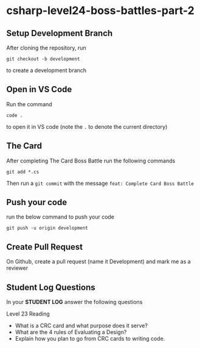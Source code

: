 # csharp-level24-boss-battles-part-2

## Setup Development Branch
After cloning the repository, run

```
git checkout -b development
```

to create a development branch

## Open in VS Code 

Run the command 

```
code .
```

to open it in VS code (note the `.` to denote the current directory)

## The Card

After completing The Card Boss Battle run the following commands

```
git add *.cs
```


Then run a `git commit` with the message `feat: Complete Card Boss Battle`


## Push your code

run the below command to push your code

```
git push -u origin development
```

## Create Pull Request
On Github, create a pull request (name it Development) and mark me as a reviewer

## Student Log Questions

In your **STUDENT LOG** answer the following questions

Level 23 Reading
- What is a CRC card and what purpose does it serve?
- What are the 4 rules of Evaluating a Design?
- Explain how you plan to go from CRC cards to writing code. 


